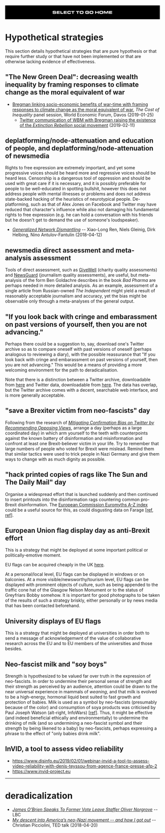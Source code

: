 [![](https://raw.githubusercontent.com/wdbm/InfoPeace/master/media/InfoPeace_home.png)](https://github.com/wdbm/InfoPeace/blob/master/README.md)

# Hypothetical strategies

This section details hypothetical strategies that are pure hypothesis or that require further study or that have not been implemented or that are otherwise lacking evidence of effectiveness.

## "The New Green Deal": decreasing wealth inequality by framing responses to climate change as the moral equivalent of war

- [Bregman linking socio-economic benefits of war-time with framing responses to climate change as the moral equivalent of war](https://www.youtube.com/watch?v=r5LtFnmPruU&t=14m40s), *The Cost of Inequality* panel session, World Economic Forum, Davos (2019-01-25)
    - [Twitter communication of WBM with Bregman raising the existence of the *Extinction Rebellion* social movement](https://twitter.com/WBreadenMadden/status/1095123727749185536) (2019-02-11)

## deplatforming/node-attenuation and education of people, and deplatforming/node-attenuation of newsmedia

Rights to free expression are extremely important, and yet some progressive voices should be heard more and regressive voices should be heard less. Censorship is a dangerous tool of oppression and should be used with great care if it is necessary, and it is possibly preferable for people to be well-educated in spotting bullshit, however this does not address people with mental illnesses or problems and does not address state-backed hacking of the heuristics of neurotypical people. De-platforming, such as that of Alex Jones on Facebook and Twitter may have reduced that character's influence while also not damaging his fundamental rights to free expression (e.g. he can hold a conversation with his friends but he doesn't get to demand the use of someone's loudspeaker).

- [*Generalized Network Dismantling*](https://arxiv.org/abs/1801.01357) -- Xiao-Long Ren, Niels Gleinig, Dirk Helbing, Nino Antulov-Fantulin (2018-04-12)

## newsmedia direct assessment and meta-analysis assessment

Tools of direct assessment, such as [GiveWell](https://www.givewell.org) (charity quality assessments) and [NewsGuard](https://www.newsguardtech.com) (journalism quality assessments), are useful, but meta-analysis of the form Ben Goldachre describes in the book *Bad Pharma* are perhaps needed in more detailed analysis. As an example, assessment of a single article from Russian-owned *The Independent* might yield a result of reasonably acceptable journalism and accuracy, yet the bias might be observable only through a meta-analyses of the general output.

## "If you look back with cringe and embarassment on past versions of yourself, then you are not advancing."

Perhaps there could be a suggestion to, say, download one's Twitter archive so as to compare oneself with past versions of oneself (perhaps analogous to reviewing a diary), with the possible reassurance that "If you look back with cringe and embarassment on past versions of yourself, then you are not advancing." This would be a means of providing a more welcoming environment for the path to deradicalisation.

Note that there is a distinction between a Twitter archive, downloadable from [here](https://twitter.com/settings/account) and Twitter data, downloadable from [here](https://twitter.com/settings/your_twitter_data). The data has overlap, but the Twitter archive comes with a decent, searchable web interface, and is more generally acceptable.

## "save a Brexiter victim from neo-fascists" day

Following from the research of [*Mitigating Confirmation Bias on Twitter by Recommending Opposing Views*](https://arxiv.org/abs/1809.03901), arrange a day (perhaps as a large coordinated day) in which arm yourself to the teeth with counterpoints against the known battery of disinformation and misinformation and confront at least one Brexit-believer victim in your life. Try to remember that large numbers of people who voted for Brexit were mislead. Remind them that similar tactics were used to trick people in Nazi Germany and give them ways to change with as much dignity as possible.

## "hack printed copies of rags like The Sun and The Daily Mail" day

Organise a widespread effort that is launched suddenly and then continued to insert printouts into the disinformation rags countering common pro-Brexit disinformation. The [European Commission Euromyths A-Z index](https://blogs.ec.europa.eu/ECintheUK/euromyths-a-z-index) could be a useful source for this, as could disgusting data on Farage [[ref](https://www.scribd.com/doc/169454715/Nigel-Farage-1981-school-letter), [ref](https://www.theguardian.com/politics/2018/nov/25/why-wont-nigel-farage-answer-my-brexit-questions)].

## European Union flag display day as anti-Brexit effort

This is a strategy that might be deployed at some important political or politically-emotive moment.

EU flags can be acquired cheaply in the UK [here](https://www.amazon.co.uk/gp/product/B0044X2BXI).

At a personal/local level, EU flags can be displayed in windows or on balconies. At a more visible/newsworthy/tourism level, EU flags can be displayed with prominent objects of culture, such as being appended to the traffic cone hat of the Glasgow Nelson Monument or to the status of Greyfriars Bobby somehow. It is important for good photographs to be taken of the results of such a strategy briskly, either personally or by news media that has been contacted beforehand.

## University displays of EU flags

This is a strategy that might be deployed at universities in order both to send a message of acknowledgemwnt of the value of collaborative research across the EU and to EU members of the universities and those besides.

## Neo-fascist milk and "soy boys"

Strength is hypothesized to be valued far over truth in the expression of neo-fascists. In order to undermine their personal sense of strength and their strength as perceived by an audience, attention could be drawn to the near universal experience in mammals of *weaning*, and that milk is evolved to be a high-energy, hormonal liquid best suited to fast growth and protection of babies. Milk is used as a symbol by neo-fascists (presumably because of the color) and consumption of soya products was criticised by Paul Joseph Watson (alt-right, InfoWars) [[ref](https://www.youtube.com/watch?v=FTSvLKY7HEk)]. Thus, it might be effective (and indeed beneficial ethically and environmentally) to undermine the drinking of milk (and so undermining a neo-fascist symbol and their strength by being likened to a baby) by neo-fascists, perhaps expressing a phrase to the effect of "only babies drink milk".

## InVID, a tool to assess video reliability

- <https://www.disinfo.eu/2019/02/01/webinar-invid-a-tool-to-assess-video-reliability-with-denis-teyssou-from-agence-france-presse-afp-2>
- <https://www.invid-project.eu>

---

# deradicalization

- [*James O'Brien Speaks To Former Vote Leave Staffer Oliver Norgrove*](https://www.youtube.com/watch?v=MGwz-u5otzk) -- LBC
- [*My descent into America’s neo-Nazi movement -- and how I got out*](https://www.youtube.com/watch?v=VM6HZqQKhok&t=780s) -- Christian Picciolini, TED talk (2018-04-20)
